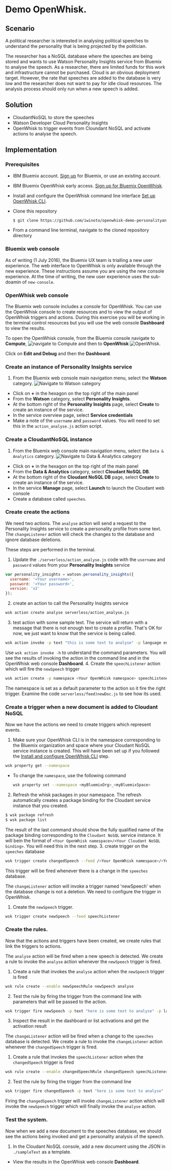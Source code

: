 # Demo OpenWhisk.
## Scenario
A political researcher is interested in analysing political speeches to understand the personality that is being projected by the politician.

The researcher has a NoSQL database where the speeches are being stored and wants to use Watson Personality Insights service from Bluemix to analyse the speech. As a researcher, there are limited funds for this work and infrastructure cannot be purchased. Cloud is an obvious deployment target. However, the rate that speeches are added to the database is very low and the researcher does not want to pay for idle cloud resources. The analysis process should only run when a new speech is added.

## Solution
* CloudantNoSQL to store the speeches
* Watson Developer Cloud Personality Insights
* OpenWhisk to trigger events from Cloundant NoSQL and activate actions to analyse the speech.

## Implementation

### Prerequisites
* IBM Bluemix account. [Sign up](https://console.ng.bluemix.net/registration) for Bluemix, or use an existing account.
* IBM Bluemix OpenWhisk early access. [Sign up for Bluemix OpenWhisk](https://new-console.ng.bluemix.net/openwhisk).
* Install and configure the OpenWhisk command line interface [Set up OpenWhisk CLI](https://new-console.ng.bluemix.net/openwhisk/cli).
* Clone this repository

  ```bash
  $ git clone https://github.com/iwinoto/openwhisk-demo-personalityanalysis.git
  ```

* From a command line terminal, navigate to the cloned repository directory

### Bluemix web console
As of writing (1 July 2016), the Bluemix UX team is trialling a new user experience. The web interface to OpenWhisk is only available through the new experience. These instructions assume you are using the new console experience. At the time of writing, the new user experience uses the sub-doamin of `new-console`.

### OpenWhisk web console
The Bluemix web console includes a console for OpenWhisk. You can use the OpenWhisk console to create resources and to view the output of OpenWhisk triggers and actions. During this exercise you will be working in the terminal control resources but you will use the web console **Dashboard** to view the results.

To open the OpenWhisk console, from the Bluemix console navigate to **Compute**, ![navigate to **Compute**](./images/nav-category-compute.png)
and then to **OpenWhisk** ![**OpenWhisk**](./images/nav-compute-OpenWhisk.png).

Click on **Edit and Debug** and then the **Dashboard**.

### Create an instance of Personality Insights service
1. From the Bluemix web console main navigation menu, select the **Watson** category.
   ![Navigate to **Watson** category](./images/nav-category-watson.png)
* Click on **+** in the hexagon on the top right of the main panel
* From the **Watson** category, select **Personality Insights**.
* At the bottom right of the **Personality Insights** page, select **Create** to create an instance of the service.
* In the service overview page, select **Service credentials**
* Make a note of the `username` and `password` values. You will need to set this in the `action_analyse.js` action script.

### Create a CloudantNoSQL instance
1. From the Bluemix web console main navigation menu, select the `Data & Analytics` category.
  ![Navigate to `Data & Analytics` category](./images/nav-category-DataAnalytics.png)
* Click on **+** in the hexagon on the top right of the main panel
* From the **Data & Analytics** category, select **Cloudant NoSQL DB**.
* At the bottom right of the **Cloudant NoSQL DB** page, select **Create** to create an instance of the service.
* In the service **Manage** page, select **Launch** to launch the Cloudant web console
* Create a database called `speeches`.

### Create create the actions
We need two actions. The `analyse` action will send a request to the Personality Insights service to create a personality profile from some text. The `changeListener` action will check the changes to the database and ignore database deletions.

These steps are performed in the terminal.

1. Update the `./serverless/action_analyse.js` code with the `username` and `password` values from your **Personality Insights** service

  ```javascript
  var personality_insights = watson.personality_insights({
    username: '<Your username>',
    password: '<Your password>',
    version: 'v2'
  });
  ```

2. create an action to call the Personality Insights service

  ```bash
  wsk action create analyse serverless/action_analyse.js
  ```

3. test action with some sample text. The service will return with a message that there is not enough text to create a profile. That's OK for now, we just want to know that the service is being called.


  ```bash
  wsk action invoke -p text "this is some text to analyse" -p language en -b -r analyse
  ```

  Use `wsk action invoke -h` to understand the command parameters.
  You will see the results of invoking the action in the command line and in the OpenWhisk web console **Dashboard**.
4. Create the `speechListener` action which will fire the `newSpeech` trigger

  ```bash
  wsk action create -p namespace <Your OpenWhisk namespace> speechListener serverless/feed_newDoc.js
  ```

  The namespace is set as a default parameter to the action so it fire the right trigger. Examine the code `serverless/feed)newDoc.js` to see how its used.

### Create a trigger when a new document is added to Cloudant NoSQL
Now we have the actions we need to create triggers which represent events.

1. Make sure your OpenWhisk CLI is in the namespace corresponding to the Bluemix organization and space where your Cloudant NoSQL service instance is created. This will have been set up if you followed the [Install and configure OpenWhisk CLI](https://new-console.ng.bluemix.net/openwhisk/cli) step.

  ```bash
  wsk property get --namespace
  ```

  * To change the `namespace`, use the following command

    ```bash
    wsk property set --namespace <myBluemixOrg>_<myBluemixSpace>
    ```

2. Refresh the whisk packages in your namespace. The refresh automatically creates a package binding for the Cloudant service instance that you created.

  ```bash
  $ wsk package refresh
  $ wsk package list
  ```

  The result of the last command should show the fully qualified name of the package binding corresponding to the `Cloudant NoSQL` service instance. It will bein the format of `<Your OpenWhisk namespace>/<Your Cloudant NoSQL binding>`. You will need this in the next step.
3. create trigger on the `speeches` database

  ```bash
  wsk trigger create changedSpeech --feed /<Your OpenWhisk namespace>/<Your Cloudant NoSQL binding>/changes --param dbname speeches --param includeDoc true
  ```

  This trigger will be fired whenever there is a change in the `speeches` database.

The `changeListener` action will invoke a trigger named 'newSpeech' when the database change is not a deletion. We need to configure the trigger in OpenWhisk.

1. Create the `newSpeech` trigger.

  ```bash
  wsk trigger create newSpeech --feed speechListener
  ```

### Create the rules.
Now that the actions and triggers have been created, we create rules that link the triggers to actions.

The `analyse` action will be fired when a new speech is detected. We create a rule to invoke the `analyse` action whenever the `newSpeech` trigger is fired.

1. Create a rule that invokes the `analyse` action when the `newSpeech` trigger is fired

  ```bash
  wsk rule create --enable newSpeechRule newSpeech analyse
  ```

2. Test the rule by firing the trigger from the command line with parameters that will be passed to the action.

  ```bash
  wsk trigger fire newSpeech -p text "here is some text to analyse" -p language en
  ```

3. Inspect the result in the dashboard or list activations and get the activation result

The `changeListener` action will be fired when a change to the `speeches` database is detected. We create a rule to invoke the `changeListener` action whenever the `changedSpeech` trigger is fired.

1. Create a rule that invokes the `speechListener` action when the `changedSpeech` trigger is fired

  ```bash
  wsk rule create --enable changedSpeechRule changedSpeech speechListener
  ```

2. Test the rule by firing the trigger from the command line

  ```bash
  wsk trigger fire changedSpeech -p text "here is some text to analyse" -p language en
  ```

  Firing the `changedSpeech` trigger will invoke `changeListener` action which will invoke the `newSpeech` trigger which will finally invoke the `analyse` action.

### Test the system.
Now when we add a new document to the speeches database, we should see the actions being invoked and get a personality analysis of the speech.

1. In the Cloudant NoSQL console, add a new document using the JSON in `./sampleText` as a template.
* View the results in the OpenWhisk web console **Dashboard**.
